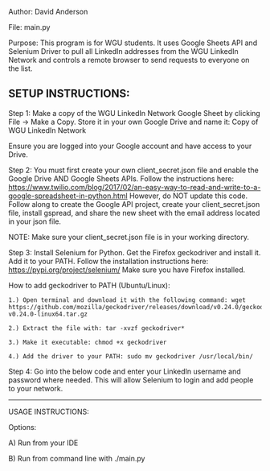 Author: David Anderson

File: main.py

Purpose: This program is for WGU students. It uses Google Sheets API and Selenium Driver to
pull all LinkedIn addresses from the WGU LinkedIn Network and controls a remote browser to
send requests to everyone on the list.

SETUP INSTRUCTIONS:
------------------------------------------------------------------------------------------------------------------------
Step 1: Make a copy of the WGU LinkedIn Network Google Sheet by clicking File -> Make a Copy. Store it in your 
own Google Drive and name it: Copy of WGU LinkedIn Network

Ensure you are logged into your Google account and have access to your Drive.

Step 2: You must first create your own client_secret.json file and enable the Google Drive AND Google Sheets APIs.
Follow the instructions here: https://www.twilio.com/blog/2017/02/an-easy-way-to-read-and-write-to-a-google-spreadsheet-in-python.html
However, do NOT update this code. Follow along to create the Google API project, create your client_secret.json file,
install gspread, and share the new sheet with the email address located in your json file.

NOTE: Make sure your client_secret.json file is in your working directory.

Step 3: Install Selenium for Python. Get the Firefox geckodriver and install it. Add it to your PATH. Follow the
installation instructions here: https://pypi.org/project/selenium/  Make sure you have Firefox installed.

How to add geckodriver to PATH (Ubuntu/Linux):

    1.) Open terminal and download it with the following command: wget https://github.com/mozilla/geckodriver/releases/download/v0.24.0/geckodriver-v0.24.0-linux64.tar.gz

    2.) Extract the file with: tar -xvzf geckodriver*

    3.) Make it executable: chmod +x geckodriver

    4.) Add the driver to your PATH: sudo mv geckodriver /usr/local/bin/


Step 4: Go into the below code and enter your LinkedIn username and password where needed.
This will allow Selenium to login and add people to your network.

------------------------------------------------------------------------------------------------------------------------
USAGE INSTRUCTIONS:

Options:

A) Run from your IDE

B) Run from command line with ./main.py
